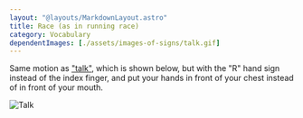 ```yaml
---
layout: "@layouts/MarkdownLayout.astro"
title: Race (as in running race)
category: Vocabulary
dependentImages: [./assets/images-of-signs/talk.gif]
---
```


Same motion as ["talk"](../talk), which is shown below,
but with the "R" hand sign instead of the index finger,
and put your hands in front of your chest instead of
in front of your mouth.

![Talk](@signs/talk.gif)
